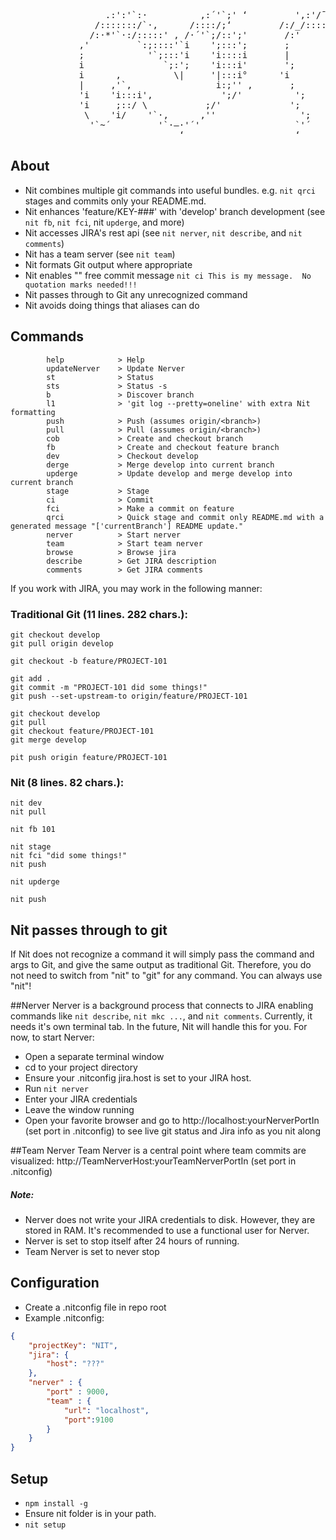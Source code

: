 
<div>
<pre>
                  .:':'`:·          ,:´'`;' ‘         ',:'/¯/`:,            ,.-~·-.,__,.-::^·- .,'   ‘
                /:::::::/`·,      /::::/;‘         /:/_/::::/';'        /:::::::::::::::::::::::::/'; '
               /:·*'`·:/:::::' , /·´'`;/::';'       /:'     '`:/::;‘     /;:·–– :;:::::_ ;: – .,/::;i'‘
             ,'         `:;::::'`i    ';:::';       ;         ';:';‘    /´          ¯¯           ';::/  
             ;            '`;:::'i    'i::::i       |         'i::i   ,:                          ,:/    
             i               `;:';    'i:::i'       ';        ;'::i   ';_,..–-.,_     _    _,.·´‘     
             i      ,          \|     '|:::i°      'i        'i::i'            ,·´'    '`·;'i¯            
             |     ,'`,                i:;'' ‚       ;       'i::;'            i         'i:i'       ’     
             'i    'i:::i',             ';/'          ';       i:/'             ';        ';:i'     ’       
             'i     ;::/ \           ;/'             ';     ;/ °              i        i:/'             
              \    'i/    '`·,      ,''                ';   / °                 ;      i/    °          
               '`~´         '`·–·'´'                  `'´       °              \   '/'                 
                                ‘                     ‘                         ¯               °  
</pre>
</div>

## About
 - Nit combines multiple git commands into useful bundles.  e.g. ```nit qrci``` stages and commits only your README.md.
 - Nit enhances 'feature/KEY-###' with 'develop' branch development (see ```nit fb```, ```nit fci```, nit ```upderge```, and more)
 - Nit accesses JIRA's rest api (see ```nit nerver```, ```nit describe```, and ```nit comments```)
 - Nit has a team server (see ```nit team```)
 - Nit formats Git output where appropriate
 - Nit enables "" free commit message ```nit ci This is my message.  No quotation marks needed!!!```
 - Nit passes through to Git any unrecognized command
 - Nit avoids doing things that aliases can do

## Commands
```
        help            > Help
        updateNerver    > Update Nerver
        st              > Status
        sts             > Status -s
        b               > Discover branch
        l1              > 'git log --pretty=oneline' with extra Nit formatting
        push            > Push (assumes origin/<branch>)
        pull            > Pull (assumes origin/<branch>)
        cob             > Create and checkout branch
        fb              > Create and checkout feature branch
        dev             > Checkout develop
        derge           > Merge develop into current branch
        upderge         > Update develop and merge develop into current branch
        stage           > Stage
        ci              > Commit
        fci             > Make a commit on feature
        qrci            > Quick stage and commit only README.md with a generated message "['currentBranch'] README update."
        nerver          > Start nerver
        team            > Start team nerver
        browse          > Browse jira
        describe        > Get JIRA description
        comments        > Get JIRA comments

```

If you work with JIRA, you may work in the following manner:

### Traditional Git (11 lines. 282 chars.):
```
git checkout develop
git pull origin develop

git checkout -b feature/PROJECT-101

git add .
git commit -m "PROJECT-101 did some things!"
git push --set-upstream-to origin/feature/PROJECT-101

git checkout develop
git pull
git checkout feature/PROJECT-101
git merge develop

pit push origin feature/PROJECT-101
```
### Nit (8 lines. 82 chars.):
```
nit dev
nit pull

nit fb 101

nit stage
nit fci "did some things!"
nit push

nit upderge

nit push
```

## Nit passes through to git
If Nit does not recognize a command it will simply pass the command and args to Git, and give the same output as traditional Git.
Therefore, you do not need to switch from "nit" to "git" for any command.  You can always use "nit"!


##Nerver
Nerver is a background process that connects to JIRA enabling commands like  ```nit describe```, ```nit mkc ...```,  and ```nit comments```.
Currently, it needs it's own terminal tab.  In the future, Nit will handle this for you.
For now, to start Nerver:
 - Open a separate terminal window
 - cd to your project directory
 - Ensure your .nitconfig jira.host is set to your JIRA host.
 - Run ```nit nerver```
 - Enter your JIRA credentials
 - Leave the window running
 - Open your favorite browser and go to http://localhost:yourNerverPortIn (set port in .nitconfig) to see live git status and Jira info as you nit along

##Team Nerver
Team Nerver is a central point where team commits are visualized: http://TeamNerverHost:yourTeamNerverPortIn  (set port in .nitconfig) 

##### Note:
 - Nerver does not write your JIRA credentials to disk.  However, they are stored in RAM.  It's recommended to use a functional user for Nerver.
 - Nerver is set to stop itself after 24 hours of running. 
 - Team Nerver is set to never stop


## Configuration
 - Create a .nitconfig file in repo root
 - Example .nitconfig:
```json
{
    "projectKey": "NIT",
    "jira": {
        "host": "???"
    },
    "nerver" : { 
        "port" : 9000, 
        "team" : { 
            "url": "localhost", 
            "port":9100
        }
    }
}
```


## Setup
 - ```npm install -g```
 - Ensure nit folder is in your path.
 - ```nit setup``` 
 


